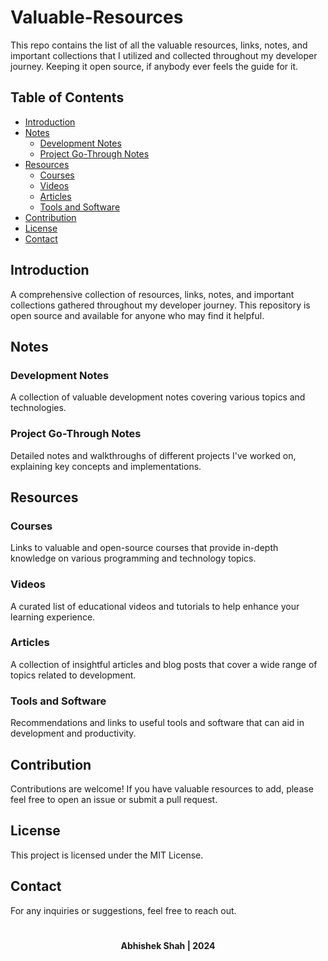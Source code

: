 # Valuable-Resources

This repo contains the list of all the valuable resources, links, notes, and important collections that I utilized and collected throughout my developer journey. Keeping it open source, if anybody ever feels the guide for it.

## Table of Contents
- [Introduction](#introduction)
- [Notes](#notes)
  - [Development Notes](#development-notes)
  - [Project Go-Through Notes](#project-go-through-notes)
- [Resources](#resources)
  - [Courses](#courses)
  - [Videos](#videos)
  - [Articles](#articles)
  - [Tools and Software](#tools-and-software)
- [Contribution](#contribution)
- [License](#license)
- [Contact](#contact)

## Introduction
A comprehensive collection of resources, links, notes, and important collections gathered throughout my developer journey. This repository is open source and available for anyone who may find it helpful.

## Notes

### Development Notes
A collection of valuable development notes covering various topics and technologies.

### Project Go-Through Notes
Detailed notes and walkthroughs of different projects I've worked on, explaining key concepts and implementations.

## Resources

### Courses
Links to valuable and open-source courses that provide in-depth knowledge on various programming and technology topics.

### Videos
A curated list of educational videos and tutorials to help enhance your learning experience.

### Articles
A collection of insightful articles and blog posts that cover a wide range of topics related to development.

### Tools and Software
Recommendations and links to useful tools and software that can aid in development and productivity.

## Contribution
Contributions are welcome! If you have valuable resources to add, please feel free to open an issue or submit a pull request.

## License
This project is licensed under the MIT License.

## Contact
For any inquiries or suggestions, feel free to reach out.

#

<p align="center"><strong>Abhishek Shah | 2024</strong></p>
